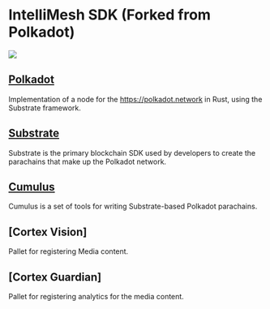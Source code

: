 
# IntelliMesh SDK (Forked from Polkadot)

![](https://github.com/intellimesh/documentation.gitassets/intellimesh-logo.webp)


## [Polkadot](./polkadot/)

Implementation of a node for the https://polkadot.network in Rust, using the Substrate framework.

## [Substrate](./substrate/)
 
Substrate is the primary blockchain SDK used by developers to create the parachains that make up the Polkadot network.

## [Cumulus](./cumulus/)

Cumulus is a set of tools for writing Substrate-based Polkadot parachains.

## [Cortex Vision]
Pallet for registering Media content.

## [Cortex Guardian]
Pallet for registering analytics for the media content.